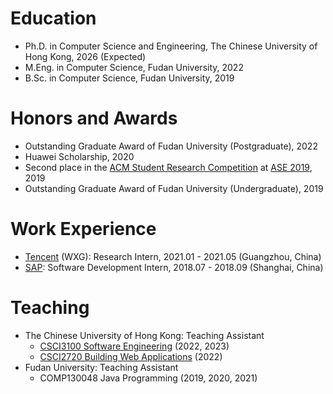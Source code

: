 # Education

* Ph.D. in Computer Science and Engineering, The Chinese University of Hong Kong, 2026 (Expected)
* M.Eng. in Computer Science, Fudan University, 2022
* B.Sc. in Computer Science, Fudan University, 2019


# Honors and Awards

* Outstanding Graduate Award of Fudan University (Postgraduate), 2022
* Huawei Scholarship, 2020
* Second place in the [ACM Student Research Competition](https://src.acm.org/) at [ASE 2019](https://2019.ase-conferences.org/), 2019
* Outstanding Graduate Award of Fudan University (Undergraduate), 2019


# Work Experience

* [Tencent](https://www.tencent.com/) (WXG): Research Intern, 2021.01 - 2021.05 (Guangzhou, China)
* [SAP](https://www.sap.com/): Software Development Intern, 2018.07 - 2018.09 (Shanghai, China)

  
# Teaching

* The Chinese University of Hong Kong: Teaching Assistant
  * [CSCI3100 Software Engineering](https://www.cse.cuhk.edu.hk/academics/ug-course-list/csci3100/) (2022, 2023)
  * [CSCI2720 Building Web Applications](https://www.cse.cuhk.edu.hk/academics/ug-course-list/csci2720/) (2022)
* Fudan University: Teaching Assistant
  * COMP130048 Java Programming (2019, 2020, 2021)

&nbsp;

